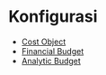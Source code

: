 # Konfigurasi

- [Cost Object](./konfigurasi/cost-object.md)
- [Financial Budget](./konfigurasi/financial-budget.md)
- [Analytic Budget](./konfigurasi/analytic-budget.md)
